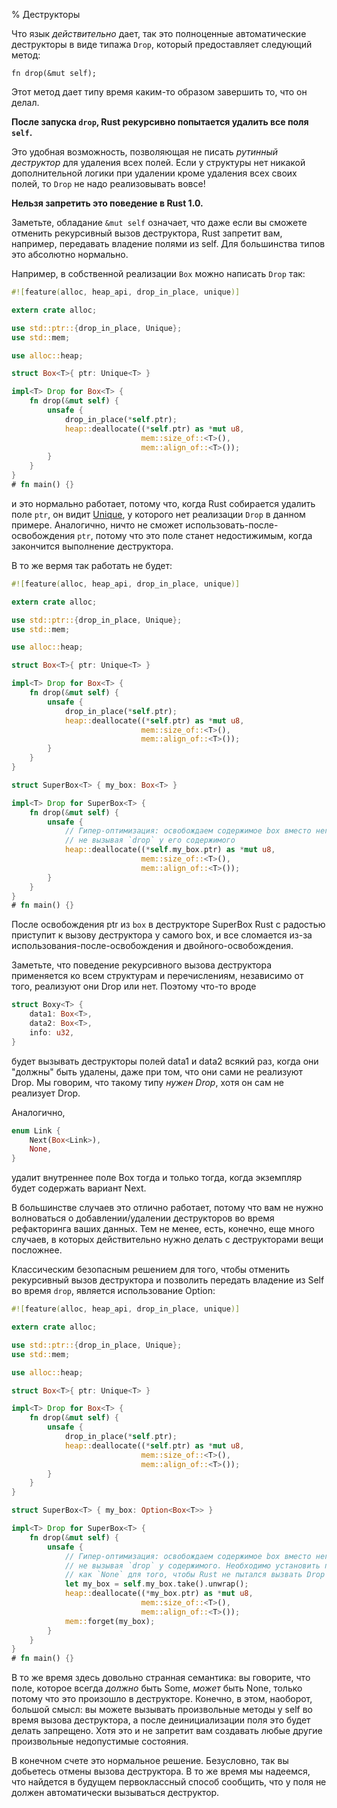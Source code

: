 % Деструкторы

Что язык *действительно* дает, так это полноценные автоматические деструкторы в
виде типажа `Drop`, который предоставляет следующий метод:

```rust,ignore
fn drop(&mut self);
```

Этот метод дает типу время каким-то образом завершить то, что он делал.

**После запуска `drop`, Rust рекурсивно попытается удалить все поля `self`.**

Это удобная возможность, позволяющая не писать *рутинный деструктор* для
удаления всех полей. Если у структуры нет никакой дополнительной логики при
удалении кроме удаления всех своих полей, то `Drop` не надо реализовывать вовсе!

**Нельзя запретить это поведение в Rust 1.0.**

Заметьте, обладание `&mut self` означает, что даже если вы сможете отменить
рекурсивный вызов деструктора, Rust запретит вам, например, передавать владение
полями из self. Для большинства типов это абсолютно нормально.

Например, в собственной реализации `Box` можно написать `Drop` так:

```rust
#![feature(alloc, heap_api, drop_in_place, unique)]

extern crate alloc;

use std::ptr::{drop_in_place, Unique};
use std::mem;

use alloc::heap;

struct Box<T>{ ptr: Unique<T> }

impl<T> Drop for Box<T> {
    fn drop(&mut self) {
        unsafe {
            drop_in_place(*self.ptr);
            heap::deallocate((*self.ptr) as *mut u8,
                             mem::size_of::<T>(),
                             mem::align_of::<T>());
        }
    }
}
# fn main() {}
```

и это нормально работает, потому что, когда Rust собирается удалить поле `ptr`,
он видит [Unique], у которого нет реализации `Drop` в данном примере.
Аналогично, ничто не сможет использовать-после-освобождения `ptr`, потому что
это поле станет недостижимым, когда закончится выполнение деструктора.

В то же вермя так работать не будет:

```rust
#![feature(alloc, heap_api, drop_in_place, unique)]

extern crate alloc;

use std::ptr::{drop_in_place, Unique};
use std::mem;

use alloc::heap;

struct Box<T>{ ptr: Unique<T> }

impl<T> Drop for Box<T> {
    fn drop(&mut self) {
        unsafe {
            drop_in_place(*self.ptr);
            heap::deallocate((*self.ptr) as *mut u8,
                             mem::size_of::<T>(),
                             mem::align_of::<T>());
        }
    }
}

struct SuperBox<T> { my_box: Box<T> }

impl<T> Drop for SuperBox<T> {
    fn drop(&mut self) {
        unsafe {
            // Гипер-оптимизация: освобождаем содержимое box вместо него,
            // не вызывая `drop` у его содержимого
            heap::deallocate((*self.my_box.ptr) as *mut u8,
                             mem::size_of::<T>(),
                             mem::align_of::<T>());
        }
    }
}
# fn main() {}
```

После освобождения ptr из `box` в деструкторе SuperBox Rust с радостью
приступит к вызову деструктора у самого box, и все сломается из-за
использования-после-освобождения и двойного-освобождения.

Заметьте, что поведение рекурсивного вызова деструктора применяется ко всем
структурам и перечислениям, независимо от того, реализуют они Drop или нет.
Поэтому что-то вроде

```rust
struct Boxy<T> {
    data1: Box<T>,
    data2: Box<T>,
    info: u32,
}
```

будет вызывать деструкторы полей data1 и data2 всякий раз, когда они "должны"
быть удалены, даже при том, что они сами не реализуют Drop. Мы говорим, что
такому типу *нужен Drop*, хотя он сам не реализует Drop.

Аналогично,

```rust
enum Link {
    Next(Box<Link>),
    None,
}
```

удалит внутреннее поле Box тогда и только тогда, когда экземпляр будет содержать
вариант Next.

В большинстве случаев это отлично работает, потому что вам не нужно волноваться
о добавлении/удалении деструкторов во время рефакторинга ваших данных. Тем не
менее, есть, конечно, еще много случаев, в которых действительно нужно делать
с деструкторами вещи посложнее.

Классическим безопасным решением для того, чтобы отменить рекурсивный вызов
деструктора и позволить передать владение из Self во время `drop`, является
использование Option:

```rust
#![feature(alloc, heap_api, drop_in_place, unique)]

extern crate alloc;

use std::ptr::{drop_in_place, Unique};
use std::mem;

use alloc::heap;

struct Box<T>{ ptr: Unique<T> }

impl<T> Drop for Box<T> {
    fn drop(&mut self) {
        unsafe {
            drop_in_place(*self.ptr);
            heap::deallocate((*self.ptr) as *mut u8,
                             mem::size_of::<T>(),
                             mem::align_of::<T>());
        }
    }
}

struct SuperBox<T> { my_box: Option<Box<T>> }

impl<T> Drop for SuperBox<T> {
    fn drop(&mut self) {
        unsafe {
            // Гипер-оптимизация: освобождаем содержимое box вместо него,
            // не вызывая `drop` у содержимого. Необходимо установить поля `box`
            // как `None` для того, чтобы Rust не пытался вызвать Drop у них.
            let my_box = self.my_box.take().unwrap();
            heap::deallocate((*my_box.ptr) as *mut u8,
                             mem::size_of::<T>(),
                             mem::align_of::<T>());
            mem::forget(my_box);
        }
    }
}
# fn main() {}
```

В то же время здесь довольно странная семантика: вы говорите, что поле, которое
всегда *должно* быть Some, *может* быть None, только потому что это произошло в
деструкторе. Конечно, в этом, наоборот, большой смысл: вы можете вызывать
произвольные методы у self во время вызова деструктора, а после деинициализации
поля это будет делать запрещено. Хотя это и не запретит вам создавать любые
другие произвольные недопустимые состояния.

В конечном счете это нормальное решение. Безусловно, так вы добьетесь отмены
вызова деструктора. В то же время мы надеемся, что найдется в будущем
первоклассный способ сообщить, что у поля не должен автоматически вызываться
деструктор.

[Unique]: phantom-data.html

